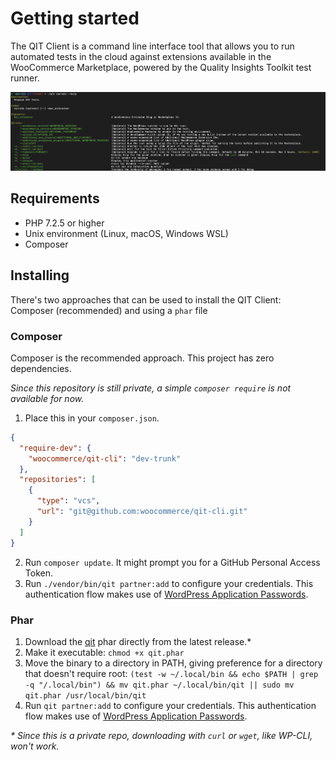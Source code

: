 # Getting started

The QIT Client is a command line interface tool that allows you to run automated tests in the cloud against extensions available in the WooCommerce Marketplace, powered by the Quality Insights Toolkit test runner.

![run-e2e](_media/run-e2e.png)

## Requirements

- PHP 7.2.5 or higher
- Unix environment (Linux, macOS, Windows WSL)
- Composer

## Installing

There's two approaches that can be used to install the QIT Client: Composer (recommended) and using a `phar` file

### Composer

Composer is the recommended approach. This project has zero dependencies.

_Since this repository is still private, a simple `composer require` is not available for now._

1. Place this in your `composer.json`.

```json
{
  "require-dev": {
    "woocommerce/qit-cli": "dev-trunk"
  },
  "repositories": [
    {
      "type": "vcs",
      "url": "git@github.com:woocommerce/qit-cli.git"
    }
  ]
}
```

2. Run `composer update`. It might prompt you for a GitHub Personal Access Token.
3. Run `./vendor/bin/qit partner:add` to configure your credentials. This authentication flow makes use of [WordPress Application Passwords](https://make.wordpress.org/core/2020/11/05/application-passwords-integration-guide/).

### Phar

1. Download the [qit](https://github.com/woocommerce/qit-cli/releases/latest/) phar directly from the latest release.\*
2. Make it executable: `chmod +x qit.phar`
3. Move the binary to a directory in PATH, giving preference for a directory that doesn't require root: `(test -w ~/.local/bin && echo $PATH | grep -q "/.local/bin") && mv qit.phar ~/.local/bin/qit || sudo mv qit.phar /usr/local/bin/qit`
4. Run `qit partner:add` to configure your credentials. This authentication flow makes use of [WordPress Application Passwords](https://make.wordpress.org/core/2020/11/05/application-passwords-integration-guide/).

_\* Since this is a private repo, downloading with `curl` or `wget`, like WP-CLI, won't work._

